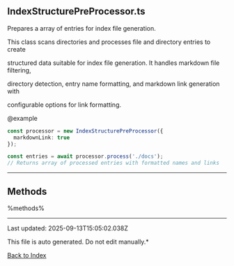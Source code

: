 ## IndexStructurePreProcessor.ts





 Prepares a array of entries for index file generation.



 This class scans directories and processes file and directory entries to create

 structured data suitable for index file generation. It handles markdown file filtering,

 directory detection, entry name formatting, and markdown link generation with

 configurable options for link formatting.



 @example

 ```typescript
 const processor = new IndexStructurePreProcessor({
   markdownLink: true
 });

 const entries = await processor.process('./docs');
 // Returns array of processed entries with formatted names and links
 ```
 



---



## Methods



%methods%



---



Last updated: 2025-09-13T15:05:02.038Z



This file is auto generated. Do not edit manually.*



[Back to Index](./index.md)